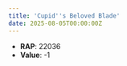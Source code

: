 ```yaml
---
title: 'Cupid''s Beloved Blade'
date: 2025-08-05T00:00:00Z
---
```

- **RAP**: 22036
- **Value**: -1
